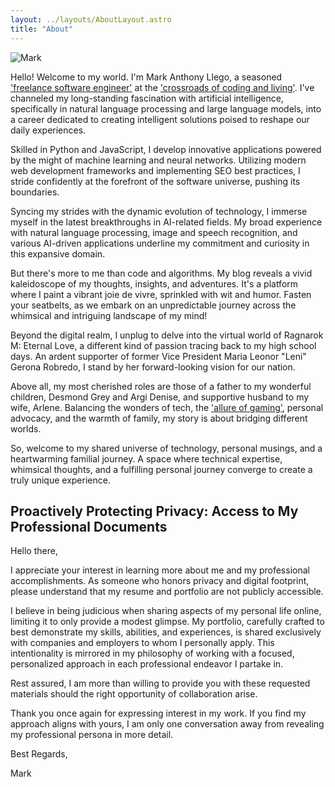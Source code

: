 ```yaml
---
layout: ../layouts/AboutLayout.astro
title: "About"
---
```


![Mark](https://llego.dev/assets/SS6V8tptipaeTw27R8mXAUd.jpg)

Hello! Welcome to my world. I'm Mark Anthony Llego, a seasoned ['freelance software engineer'](https://github.com/llegomark) at the ['crossroads of coding and living'](https://llego.dev/posts/strumming-strings-survival-freelancers-echo-gallows-pole/). I've channeled my long-standing fascination with artificial intelligence, specifically in natural language processing and large language models, into a career dedicated to creating intelligent solutions poised to reshape our daily experiences.

Skilled in Python and JavaScript, I develop innovative applications powered by the might of machine learning and neural networks. Utilizing modern web development frameworks and implementing SEO best practices, I stride confidently at the forefront of the software universe, pushing its boundaries.

Syncing my strides with the dynamic evolution of technology, I immerse myself in the latest breakthroughs in AI-related fields. My broad experience with natural language processing, image and speech recognition, and various AI-driven applications underline my commitment and curiosity in this expansive domain.

But there's more to me than code and algorithms. My blog reveals a vivid kaleidoscope of my thoughts, insights, and adventures. It's a platform where I paint a vibrant joie de vivre, sprinkled with wit and humor. Fasten your seatbelts, as we embark on an unpredictable journey across the whimsical and intriguing landscape of my mind!

Beyond the digital realm, I unplug to delve into the virtual world of Ragnarok M: Eternal Love, a different kind of passion tracing back to my high school days. An ardent supporter of former Vice President Maria Leonor "Leni" Gerona Robredo, I stand by her forward-looking vision for our nation.

Above all, my most cherished roles are those of a father to my wonderful children, Desmond Grey and Argi Denise, and supportive husband to my wife, Arlene. Balancing the wonders of tech, the ['allure of gaming'](https://llego.dev/posts/kidrock-only-god-knows-why/), personal advocacy, and the warmth of family, my story is about bridging different worlds.

So, welcome to my shared universe of technology, personal musings, and a heartwarming familial journey. A space where technical expertise, whimsical thoughts, and a fulfilling personal journey converge to create a truly unique experience.

## Proactively Protecting Privacy: Access to My Professional Documents

Hello there,

I appreciate your interest in learning more about me and my professional accomplishments. As someone who honors privacy and digital footprint, please understand that my resume and portfolio are not publicly accessible.

I believe in being judicious when sharing aspects of my personal life online, limiting it to only provide a modest glimpse. My portfolio, carefully crafted to best demonstrate my skills, abilities, and experiences, is shared exclusively with companies and employers to whom I personally apply. This intentionality is mirrored in my philosophy of working with a focused, personalized approach in each professional endeavor I partake in.

Rest assured, I am more than willing to provide you with these requested materials should the right opportunity of collaboration arise.

Thank you once again for expressing interest in my work. If you find my approach aligns with yours, I am only one conversation away from revealing my professional persona in more detail.

Best Regards,

Mark
